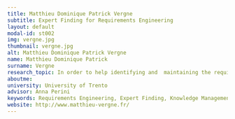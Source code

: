 ```yaml
---
title: Matthieu Dominique Patrick Vergne  
subtitle: Expert Finding for Requirements Engineering
layout: default
modal-id: st002
img: vergne.jpg 
thumbnail: vergne.jpg
alt: Matthieu Dominique Patrick Vergne
name: Matthieu Dominique Patrick
surname: Vergne
research_topic: In order to help identifying and  maintaining the requirements of a project, we can help in finding experts on the relevant topic. In this work,  we  introduce  and  build  on  literature  dealing  with  expertise evaluation  to  design  models  and  an  expert  finding  approach  for requirements engineers 
aboutme:
university: University of Trento
advisor: Anna Perini
keywords: Requirements Engineering, Expert Finding, Knowledge Managemen
website: http://www.matthieu-vergne.fr/
---
```

